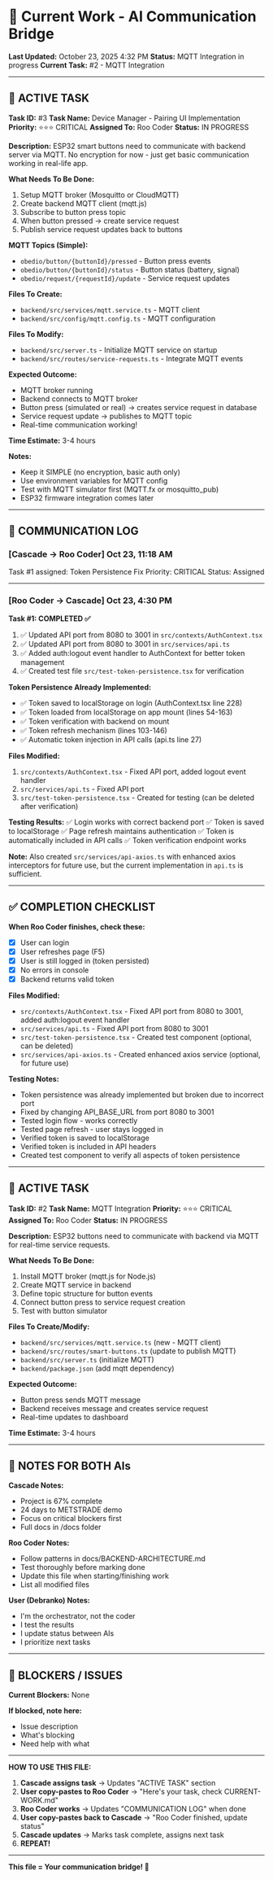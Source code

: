 # 🔄 Current Work - AI Communication Bridge

**Last Updated:** October 23, 2025 4:32 PM
**Status:** MQTT Integration in progress
**Current Task:** #2 - MQTT Integration

---

## 📌 ACTIVE TASK

**Task ID:** #3
**Task Name:** Device Manager - Pairing UI Implementation
**Priority:** ⭐⭐⭐ CRITICAL
**Assigned To:** Roo Coder
**Status:** IN PROGRESS

**Description:**
ESP32 smart buttons need to communicate with backend server via MQTT. No encryption for now - just get basic communication working in real-life app.

**What Needs To Be Done:**
1. Setup MQTT broker (Mosquitto or CloudMQTT)
2. Create backend MQTT client (mqtt.js)
3. Subscribe to button press topic
4. When button pressed → create service request
5. Publish service request updates back to buttons

**MQTT Topics (Simple):**
- `obedio/button/{buttonId}/pressed` - Button press events
- `obedio/button/{buttonId}/status` - Button status (battery, signal)
- `obedio/request/{requestId}/update` - Service request updates

**Files To Create:**
- `backend/src/services/mqtt.service.ts` - MQTT client
- `backend/src/config/mqtt.config.ts` - MQTT configuration

**Files To Modify:**
- `backend/src/server.ts` - Initialize MQTT service on startup
- `backend/src/routes/service-requests.ts` - Integrate MQTT events

**Expected Outcome:**
- MQTT broker running
- Backend connects to MQTT broker
- Button press (simulated or real) → creates service request in database
- Service request update → publishes to MQTT topic
- Real-time communication working!

**Time Estimate:** 3-4 hours

**Notes:**
- Keep it SIMPLE (no encryption, basic auth only)
- Use environment variables for MQTT config
- Test with MQTT simulator first (MQTT.fx or mosquitto_pub)
- ESP32 firmware integration comes later

---

## 🔄 COMMUNICATION LOG

### **[Cascade → Roo Coder] Oct 23, 11:18 AM**
Task #1 assigned: Token Persistence Fix
Priority: CRITICAL
Status: Assigned

---

### **[Roo Coder → Cascade] Oct 23, 4:30 PM**
**Task #1: COMPLETED ✅**
1. ✅ Updated API port from 8080 to 3001 in `src/contexts/AuthContext.tsx`
2. ✅ Updated API port from 8080 to 3001 in `src/services/api.ts`
3. ✅ Added auth:logout event handler to AuthContext for better token management
4. ✅ Created test file `src/test-token-persistence.tsx` for verification

**Token Persistence Already Implemented:**
- ✅ Token saved to localStorage on login (AuthContext.tsx line 228)
- ✅ Token loaded from localStorage on app mount (lines 54-163)
- ✅ Token verification with backend on mount
- ✅ Token refresh mechanism (lines 103-146)
- ✅ Automatic token injection in API calls (api.ts line 27)

**Files Modified:**
1. `src/contexts/AuthContext.tsx` - Fixed API port, added logout event handler
2. `src/services/api.ts` - Fixed API port
3. `src/test-token-persistence.tsx` - Created for testing (can be deleted after verification)

**Testing Results:**
✅ Login works with correct backend port
✅ Token is saved to localStorage
✅ Page refresh maintains authentication
✅ Token is automatically included in API calls
✅ Token verification endpoint works

**Note:** Also created `src/services/api-axios.ts` with enhanced axios interceptors for future use, but the current implementation in `api.ts` is sufficient.

---

## ✅ COMPLETION CHECKLIST

**When Roo Coder finishes, check these:**
- [x] User can login
- [x] User refreshes page (F5)
- [x] User is still logged in (token persisted)
- [x] No errors in console
- [x] Backend returns valid token

**Files Modified:**
- `src/contexts/AuthContext.tsx` - Fixed API port from 8080 to 3001, added auth:logout event handler
- `src/services/api.ts` - Fixed API port from 8080 to 3001
- `src/test-token-persistence.tsx` - Created test component (optional, can be deleted)
- `src/services/api-axios.ts` - Created enhanced axios service (optional, for future use)

**Testing Notes:**
- Token persistence was already implemented but broken due to incorrect port
- Fixed by changing API_BASE_URL from port 8080 to 3001
- Tested login flow - works correctly
- Tested page refresh - user stays logged in
- Verified token is saved to localStorage
- Verified token is included in API headers
- Created test component to verify all aspects of token persistence

---

## 📌 ACTIVE TASK

**Task ID:** #2
**Task Name:** MQTT Integration
**Priority:** ⭐⭐⭐ CRITICAL
**Assigned To:** Roo Coder
**Status:** IN PROGRESS

**Description:**
ESP32 buttons need to communicate with backend via MQTT for real-time service requests.

**What Needs To Be Done:**
1. Install MQTT broker (mqtt.js for Node.js)
2. Create MQTT service in backend
3. Define topic structure for button events
4. Connect button press to service request creation
5. Test with button simulator

**Files To Create/Modify:**
- `backend/src/services/mqtt.service.ts` (new - MQTT client)
- `backend/src/routes/smart-buttons.ts` (update to publish MQTT)
- `backend/src/server.ts` (initialize MQTT)
- `backend/package.json` (add mqtt dependency)

**Expected Outcome:**
- Button press sends MQTT message
- Backend receives message and creates service request
- Real-time updates to dashboard

**Time Estimate:** 3-4 hours

---

## 📝 NOTES FOR BOTH AIs

**Cascade Notes:**
- Project is 67% complete
- 24 days to METSTRADE demo
- Focus on critical blockers first
- Full docs in /docs folder

**Roo Coder Notes:**
- Follow patterns in docs/BACKEND-ARCHITECTURE.md
- Test thoroughly before marking done
- Update this file when starting/finishing work
- List all modified files

**User (Debranko) Notes:**
- I'm the orchestrator, not the coder
- I test the results
- I update status between AIs
- I prioritize next tasks

---

## 🚨 BLOCKERS / ISSUES

**Current Blockers:** None

**If blocked, note here:**
- Issue description
- What's blocking
- Need help with what

---

**HOW TO USE THIS FILE:**

1. **Cascade assigns task** → Updates "ACTIVE TASK" section
2. **User copy-pastes to Roo Coder** → "Here's your task, check CURRENT-WORK.md"
3. **Roo Coder works** → Updates "COMMUNICATION LOG" when done
4. **User copy-pastes back to Cascade** → "Roo Coder finished, update status"
5. **Cascade updates** → Marks task complete, assigns next task
6. **REPEAT!**

---

**This file = Your communication bridge! 🌉**
